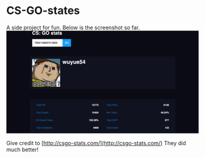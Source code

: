 # CS-GO-states
A side project for fun.
Below is the screenshot so far.
![Screenshot](docs/screenshot.png)

Give credit to [http://csgo-stats.com/](http://csgo-stats.com/)
They did much better!